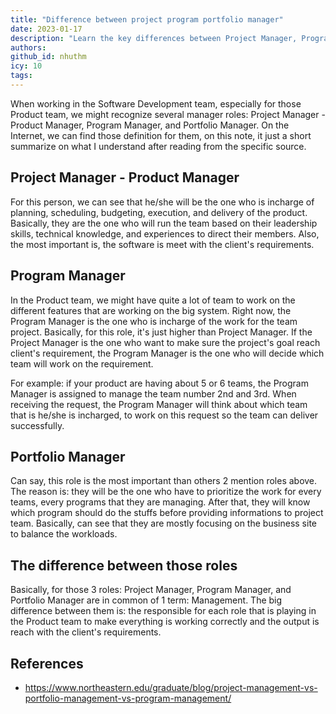 ```yaml
---
title: "Difference between project program portfolio manager"
date: 2023-01-17
description: "Learn the key differences between Project Manager, Program Manager, and Portfolio Manager roles in software development and how they manage teams to meet client requirements effectively."
authors:
github_id: nhuthm
icy: 10
tags:
---
```


When working in the Software Development team, especially for those Product team, we might recognize several manager roles: Project Manager - Product Manager, Program Manager, and Portfolio Manager. On the Internet, we can find those definition for them, on this note, it just a short summarize on what I understand after reading from the specific source.

## Project Manager - Product Manager

For this person, we can see that he/she will be the one who is incharge of planning, scheduling, budgeting, execution, and delivery of the product. Basically, they are the one who will run the team based on their leadership skills, technical knowledge, and experiences to direct their members. Also, the most important is, the software is meet with the client's requirements.

## Program Manager

In the Product team, we might have quite a lot of team to work on the different features that are working on the big system. Right now, the Program Manager is the one who is incharge of the work for the team project. Basically, for this role, it's just higher than Project Manager. If the Project Manager is the one who want to make sure the project's goal reach client's requirement, the Program Manager is the one who will decide which team will work on the requirement.

For example: if your product are having about 5 or 6 teams, the Program Manager is assigned to manage the team number 2nd and 3rd. When receiving the request, the Program Manager will think about which team that is he/she is incharged, to work on this request so the team can deliver successfully.

## Portfolio Manager

Can say, this role is the most important than others 2 mention roles above. The reason is: they will be the one who have to prioritize the work for every teams, every programs that they are managing. After that, they will know which program should do the stuffs before providing informations to project team. Basically, can see that they are mostly focusing on the business site to balance the workloads.

## The difference between those roles

Basically, for those 3 roles: Project Manager, Program Manager, and Portfolio Manager are in common of 1 term: Management. The big difference between them is: the responsible for each role that is playing in the Product team to make everything is working correctly and the output is reach with the client's requirements.

## References

- https://www.northeastern.edu/graduate/blog/project-management-vs-portfolio-management-vs-program-management/
